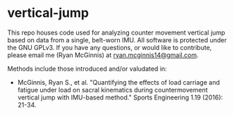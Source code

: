 # vertical-jump
This repo houses code used for analyzing counter movement vertical jump based on data from a single, belt-worn IMU. All software is protected under the GNU GPLv3. If you have any questions, or would like to contribute, please email me (Ryan McGinnis) at ryan.mcginnis14@gmail.com.

Methods include those introduced and/or valudated in:
* McGinnis, Ryan S., et al. "Quantifying the effects of load carriage and fatigue under load on sacral kinematics during countermovement vertical jump with IMU-based method." Sports Engineering 1.19 (2016): 21-34.
